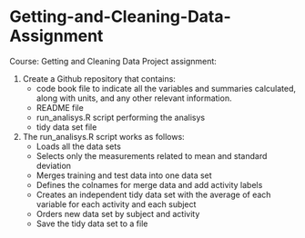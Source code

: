 # Getting-and-Cleaning-Data-Assignment

Course: Getting and Cleaning Data
Project assignment:
1. Create a Github repository that contains:
    - code book file to indicate all the variables and summaries calculated, along with units, and any other relevant information.
    - README file 
    - run_analisys.R script performing the analisys
    - tidy data set file
2. The run_analisys.R script works as follows:
    - Loads all the data sets
    - Selects only the measurements related to mean and standard deviation
    - Merges training and test data into one data set
    - Defines the colnames for merge data and add activity labels  
    - Creates an independent tidy data set with the average of each variable for each activity and each subject
    - Orders new data set by subject and activity
    - Save the tidy data set to a file

